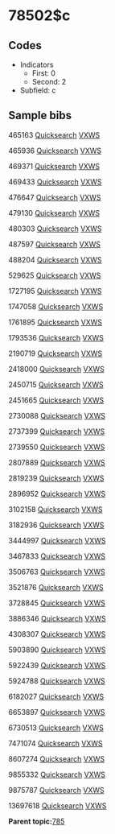 # 78502$c

## Codes

-   Indicators
    -   First: 0
    -   Second: 2
-   Subfield: c

## Sample bibs

465163 [Quicksearch](https://search.library.yale.edu/catalog/465163) [VXWS](http://prodorbis.library.yale.edu:7014/vxws/GetHoldingsService?bibId=465163)

465936 [Quicksearch](https://search.library.yale.edu/catalog/465936) [VXWS](http://prodorbis.library.yale.edu:7014/vxws/GetHoldingsService?bibId=465936)

469371 [Quicksearch](https://search.library.yale.edu/catalog/469371) [VXWS](http://prodorbis.library.yale.edu:7014/vxws/GetHoldingsService?bibId=469371)

469433 [Quicksearch](https://search.library.yale.edu/catalog/469433) [VXWS](http://prodorbis.library.yale.edu:7014/vxws/GetHoldingsService?bibId=469433)

476647 [Quicksearch](https://search.library.yale.edu/catalog/476647) [VXWS](http://prodorbis.library.yale.edu:7014/vxws/GetHoldingsService?bibId=476647)

479130 [Quicksearch](https://search.library.yale.edu/catalog/479130) [VXWS](http://prodorbis.library.yale.edu:7014/vxws/GetHoldingsService?bibId=479130)

480303 [Quicksearch](https://search.library.yale.edu/catalog/480303) [VXWS](http://prodorbis.library.yale.edu:7014/vxws/GetHoldingsService?bibId=480303)

487597 [Quicksearch](https://search.library.yale.edu/catalog/487597) [VXWS](http://prodorbis.library.yale.edu:7014/vxws/GetHoldingsService?bibId=487597)

488204 [Quicksearch](https://search.library.yale.edu/catalog/488204) [VXWS](http://prodorbis.library.yale.edu:7014/vxws/GetHoldingsService?bibId=488204)

529625 [Quicksearch](https://search.library.yale.edu/catalog/529625) [VXWS](http://prodorbis.library.yale.edu:7014/vxws/GetHoldingsService?bibId=529625)

1727195 [Quicksearch](https://search.library.yale.edu/catalog/1727195) [VXWS](http://prodorbis.library.yale.edu:7014/vxws/GetHoldingsService?bibId=1727195)

1747058 [Quicksearch](https://search.library.yale.edu/catalog/1747058) [VXWS](http://prodorbis.library.yale.edu:7014/vxws/GetHoldingsService?bibId=1747058)

1761895 [Quicksearch](https://search.library.yale.edu/catalog/1761895) [VXWS](http://prodorbis.library.yale.edu:7014/vxws/GetHoldingsService?bibId=1761895)

1793536 [Quicksearch](https://search.library.yale.edu/catalog/1793536) [VXWS](http://prodorbis.library.yale.edu:7014/vxws/GetHoldingsService?bibId=1793536)

2190719 [Quicksearch](https://search.library.yale.edu/catalog/2190719) [VXWS](http://prodorbis.library.yale.edu:7014/vxws/GetHoldingsService?bibId=2190719)

2418000 [Quicksearch](https://search.library.yale.edu/catalog/2418000) [VXWS](http://prodorbis.library.yale.edu:7014/vxws/GetHoldingsService?bibId=2418000)

2450715 [Quicksearch](https://search.library.yale.edu/catalog/2450715) [VXWS](http://prodorbis.library.yale.edu:7014/vxws/GetHoldingsService?bibId=2450715)

2451665 [Quicksearch](https://search.library.yale.edu/catalog/2451665) [VXWS](http://prodorbis.library.yale.edu:7014/vxws/GetHoldingsService?bibId=2451665)

2730088 [Quicksearch](https://search.library.yale.edu/catalog/2730088) [VXWS](http://prodorbis.library.yale.edu:7014/vxws/GetHoldingsService?bibId=2730088)

2737399 [Quicksearch](https://search.library.yale.edu/catalog/2737399) [VXWS](http://prodorbis.library.yale.edu:7014/vxws/GetHoldingsService?bibId=2737399)

2739550 [Quicksearch](https://search.library.yale.edu/catalog/2739550) [VXWS](http://prodorbis.library.yale.edu:7014/vxws/GetHoldingsService?bibId=2739550)

2807889 [Quicksearch](https://search.library.yale.edu/catalog/2807889) [VXWS](http://prodorbis.library.yale.edu:7014/vxws/GetHoldingsService?bibId=2807889)

2819239 [Quicksearch](https://search.library.yale.edu/catalog/2819239) [VXWS](http://prodorbis.library.yale.edu:7014/vxws/GetHoldingsService?bibId=2819239)

2896952 [Quicksearch](https://search.library.yale.edu/catalog/2896952) [VXWS](http://prodorbis.library.yale.edu:7014/vxws/GetHoldingsService?bibId=2896952)

3102158 [Quicksearch](https://search.library.yale.edu/catalog/3102158) [VXWS](http://prodorbis.library.yale.edu:7014/vxws/GetHoldingsService?bibId=3102158)

3182936 [Quicksearch](https://search.library.yale.edu/catalog/3182936) [VXWS](http://prodorbis.library.yale.edu:7014/vxws/GetHoldingsService?bibId=3182936)

3444997 [Quicksearch](https://search.library.yale.edu/catalog/3444997) [VXWS](http://prodorbis.library.yale.edu:7014/vxws/GetHoldingsService?bibId=3444997)

3467833 [Quicksearch](https://search.library.yale.edu/catalog/3467833) [VXWS](http://prodorbis.library.yale.edu:7014/vxws/GetHoldingsService?bibId=3467833)

3506763 [Quicksearch](https://search.library.yale.edu/catalog/3506763) [VXWS](http://prodorbis.library.yale.edu:7014/vxws/GetHoldingsService?bibId=3506763)

3521876 [Quicksearch](https://search.library.yale.edu/catalog/3521876) [VXWS](http://prodorbis.library.yale.edu:7014/vxws/GetHoldingsService?bibId=3521876)

3728845 [Quicksearch](https://search.library.yale.edu/catalog/3728845) [VXWS](http://prodorbis.library.yale.edu:7014/vxws/GetHoldingsService?bibId=3728845)

3886346 [Quicksearch](https://search.library.yale.edu/catalog/3886346) [VXWS](http://prodorbis.library.yale.edu:7014/vxws/GetHoldingsService?bibId=3886346)

4308307 [Quicksearch](https://search.library.yale.edu/catalog/4308307) [VXWS](http://prodorbis.library.yale.edu:7014/vxws/GetHoldingsService?bibId=4308307)

5903890 [Quicksearch](https://search.library.yale.edu/catalog/5903890) [VXWS](http://prodorbis.library.yale.edu:7014/vxws/GetHoldingsService?bibId=5903890)

5922439 [Quicksearch](https://search.library.yale.edu/catalog/5922439) [VXWS](http://prodorbis.library.yale.edu:7014/vxws/GetHoldingsService?bibId=5922439)

5924788 [Quicksearch](https://search.library.yale.edu/catalog/5924788) [VXWS](http://prodorbis.library.yale.edu:7014/vxws/GetHoldingsService?bibId=5924788)

6182027 [Quicksearch](https://search.library.yale.edu/catalog/6182027) [VXWS](http://prodorbis.library.yale.edu:7014/vxws/GetHoldingsService?bibId=6182027)

6653897 [Quicksearch](https://search.library.yale.edu/catalog/6653897) [VXWS](http://prodorbis.library.yale.edu:7014/vxws/GetHoldingsService?bibId=6653897)

6730513 [Quicksearch](https://search.library.yale.edu/catalog/6730513) [VXWS](http://prodorbis.library.yale.edu:7014/vxws/GetHoldingsService?bibId=6730513)

7471074 [Quicksearch](https://search.library.yale.edu/catalog/7471074) [VXWS](http://prodorbis.library.yale.edu:7014/vxws/GetHoldingsService?bibId=7471074)

8607274 [Quicksearch](https://search.library.yale.edu/catalog/8607274) [VXWS](http://prodorbis.library.yale.edu:7014/vxws/GetHoldingsService?bibId=8607274)

9855332 [Quicksearch](https://search.library.yale.edu/catalog/9855332) [VXWS](http://prodorbis.library.yale.edu:7014/vxws/GetHoldingsService?bibId=9855332)

9875787 [Quicksearch](https://search.library.yale.edu/catalog/9875787) [VXWS](http://prodorbis.library.yale.edu:7014/vxws/GetHoldingsService?bibId=9875787)

13697618 [Quicksearch](https://search.library.yale.edu/catalog/13697618) [VXWS](http://prodorbis.library.yale.edu:7014/vxws/GetHoldingsService?bibId=13697618)

**Parent topic:**[785](../../tags/785/785.md)

